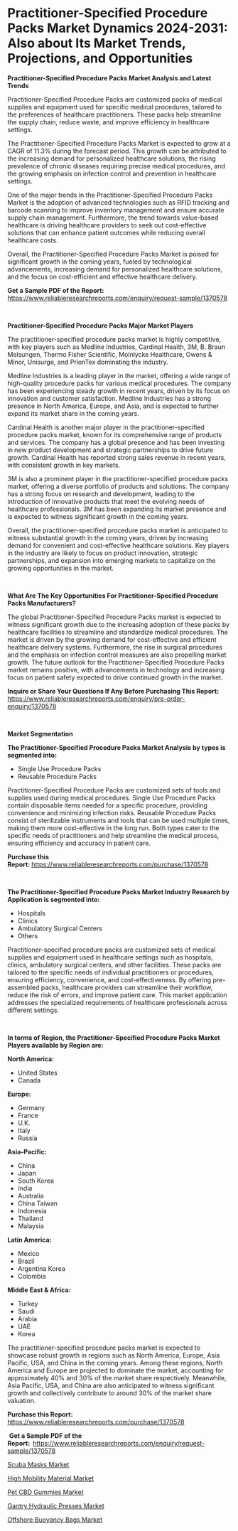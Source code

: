 <p><h1>Practitioner-Specified Procedure Packs Market Dynamics 2024-2031: Also about Its Market Trends, Projections, and Opportunities</h1></p><p><strong>Practitioner-Specified Procedure Packs Market Analysis and Latest Trends</strong></p>
<p><p>Practitioner-Specified Procedure Packs are customized packs of medical supplies and equipment used for specific medical procedures, tailored to the preferences of healthcare practitioners. These packs help streamline the supply chain, reduce waste, and improve efficiency in healthcare settings.</p><p>The Practitioner-Specified Procedure Packs Market is expected to grow at a CAGR of 11.3% during the forecast period. This growth can be attributed to the increasing demand for personalized healthcare solutions, the rising prevalence of chronic diseases requiring precise medical procedures, and the growing emphasis on infection control and prevention in healthcare settings.</p><p>One of the major trends in the Practitioner-Specified Procedure Packs Market is the adoption of advanced technologies such as RFID tracking and barcode scanning to improve inventory management and ensure accurate supply chain management. Furthermore, the trend towards value-based healthcare is driving healthcare providers to seek out cost-effective solutions that can enhance patient outcomes while reducing overall healthcare costs.</p><p>Overall, the Practitioner-Specified Procedure Packs Market is poised for significant growth in the coming years, fueled by technological advancements, increasing demand for personalized healthcare solutions, and the focus on cost-efficient and effective healthcare delivery.</p></p>
<p><strong>Get a Sample PDF of the Report:&nbsp;</strong> <a href="https://www.reliableresearchreports.com/enquiry/request-sample/1370578">https://www.reliableresearchreports.com/enquiry/request-sample/1370578</a></p>
<p>&nbsp;</p>
<p><strong>Practitioner-Specified Procedure Packs Major Market Players</strong></p>
<p><p>The practitioner-specified procedure packs market is highly competitive, with key players such as Medline Industries, Cardinal Health, 3M, B. Braun Melsungen, Thermo Fisher Scientific, Molnlycke Healthcare, Owens & Minor, Unisurge, and PrionTex dominating the industry.</p><p>Medline Industries is a leading player in the market, offering a wide range of high-quality procedure packs for various medical procedures. The company has been experiencing steady growth in recent years, driven by its focus on innovation and customer satisfaction. Medline Industries has a strong presence in North America, Europe, and Asia, and is expected to further expand its market share in the coming years.</p><p>Cardinal Health is another major player in the practitioner-specified procedure packs market, known for its comprehensive range of products and services. The company has a global presence and has been investing in new product development and strategic partnerships to drive future growth. Cardinal Health has reported strong sales revenue in recent years, with consistent growth in key markets.</p><p>3M is also a prominent player in the practitioner-specified procedure packs market, offering a diverse portfolio of products and solutions. The company has a strong focus on research and development, leading to the introduction of innovative products that meet the evolving needs of healthcare professionals. 3M has been expanding its market presence and is expected to witness significant growth in the coming years.</p><p>Overall, the practitioner-specified procedure packs market is anticipated to witness substantial growth in the coming years, driven by increasing demand for convenient and cost-effective healthcare solutions. Key players in the industry are likely to focus on product innovation, strategic partnerships, and expansion into emerging markets to capitalize on the growing opportunities in the market.</p></p>
<p>&nbsp;</p>
<p><strong>What Are The Key Opportunities For Practitioner-Specified Procedure Packs Manufacturers?</strong></p>
<p><p>The global Practitioner-Specified Procedure Packs market is expected to witness significant growth due to the increasing adoption of these packs by healthcare facilities to streamline and standardize medical procedures. The market is driven by the growing demand for cost-effective and efficient healthcare delivery systems. Furthermore, the rise in surgical procedures and the emphasis on infection control measures are also propelling market growth. The future outlook for the Practitioner-Specified Procedure Packs market remains positive, with advancements in technology and increasing focus on patient safety expected to drive continued growth in the market.</p></p>
<p><strong>Inquire or Share Your Questions If Any Before Purchasing This Report:</strong> <a href="https://www.reliableresearchreports.com/enquiry/pre-order-enquiry/1370578">https://www.reliableresearchreports.com/enquiry/pre-order-enquiry/1370578</a></p>
<p>&nbsp;</p>
<p><strong>Market Segmentation</strong></p>
<p><strong>The Practitioner-Specified Procedure Packs Market Analysis by types is segmented into:</strong></p>
<p><ul><li>Single Use Procedure Packs</li><li>Reusable Procedure Packs</li></ul></p>
<p><p>Practitioner-Specified Procedure Packs are customized sets of tools and supplies used during medical procedures. Single Use Procedure Packs contain disposable items needed for a specific procedure, providing convenience and minimizing infection risks. Reusable Procedure Packs consist of sterilizable instruments and tools that can be used multiple times, making them more cost-effective in the long run. Both types cater to the specific needs of practitioners and help streamline the medical process, ensuring efficiency and accuracy in patient care.</p></p>
<p><strong>Purchase this Report:&nbsp;</strong><a href="https://www.reliableresearchreports.com/purchase/1370578">https://www.reliableresearchreports.com/purchase/1370578</a></p>
<p>&nbsp;</p>
<p><strong>The Practitioner-Specified Procedure Packs Market Industry Research by Application is segmented into:</strong></p>
<p><ul><li>Hospitals</li><li>Clinics</li><li>Ambulatory Surgical Centers</li><li>Others</li></ul></p>
<p><p>Practitioner-specified procedure packs are customized sets of medical supplies and equipment used in healthcare settings such as hospitals, clinics, ambulatory surgical centers, and other facilities. These packs are tailored to the specific needs of individual practitioners or procedures, ensuring efficiency, convenience, and cost-effectiveness. By offering pre-assembled packs, healthcare providers can streamline their workflow, reduce the risk of errors, and improve patient care. This market application addresses the specialized requirements of healthcare professionals across different settings.</p></p>
<p>&nbsp;</p>
<p><strong>In terms of Region, the Practitioner-Specified Procedure Packs Market Players available by Region are:</strong></p>
<p>
    <p> <strong> North America: </strong>
        <ul>
            <li>United States</li>
            <li>Canada</li>
        </ul>
        </p> 
    <p> <strong> Europe: </strong>
        <ul>
            <li>Germany</li>
            <li>France</li>
            <li>U.K.</li>
            <li>Italy</li>
            <li>Russia</li>
        </ul>
        </p> 
    <p> <strong> Asia-Pacific: </strong>
        <ul>
            <li>China</li>
            <li>Japan</li>
            <li>South Korea</li>
            <li>India</li>
            <li>Australia</li>
            <li>China Taiwan</li>
            <li>Indonesia</li>
            <li>Thailand</li>
            <li>Malaysia</li>
        </ul>
        </p> 
    <p> <strong> Latin America: </strong>
        <ul>
            <li>Mexico</li>
            <li>Brazil</li>
            <li>Argentina Korea</li>
            <li>Colombia</li>
        </ul>
        </p> 
    <p> <strong> Middle East & Africa: </strong>
        <ul>
            <li>Turkey</li>
            <li>Saudi</li>
            <li>Arabia</li>
            <li>UAE</li>
            <li>Korea</li>
        </ul>
    </p>
    </p>
<p><p>The practitioner-specified procedure packs market is expected to showcase robust growth in regions such as North America, Europe, Asia Pacific, USA, and China in the coming years. Among these regions, North America and Europe are projected to dominate the market, accounting for approximately 40% and 30% of the market share respectively. Meanwhile, Asia Pacific, USA, and China are also anticipated to witness significant growth and collectively contribute to around 30% of the market share valuation.</p></p>
<p><strong>Purchase this Report: </strong><a href="https://www.reliableresearchreports.com/purchase/1370578">https://www.reliableresearchreports.com/purchase/1370578</a></p>
<p>&nbsp;<strong>Get a Sample PDF of the Report:&nbsp;&nbsp;</strong><a href="https://www.reliableresearchreports.com/enquiry/request-sample/1370578">https://www.reliableresearchreports.com/enquiry/request-sample/1370578</a></p>
<p><strong></strong></p>
<p><p><a href="https://github.com/FassouRP/Market-Research-Report-List-3/blob/main/scuba-masks-market.md">Scuba Masks Market</a></p><p><a href="https://issuu.com/reportprime-2/docs/high-mobility-material-market-size-2030.pptx">High Mobility Material Market</a></p><p><a href="https://issuu.com/reportprime-2/docs/pet-cbd-gummies-market-size-2030.pptx">Pet CBD Gummies Market</a></p><p><a href="https://medium.com/@jamesvasquez75/decoding-gantry-hydraulic-presses-market-metrics-market-share-trends-and-growth-patterns-5dca777ccd1f">Gantry Hydraulic Presses Market</a></p><p><a href="https://github.com/rahu1506/Market-Research-Report-List-2/blob/main/offshore-buoyancy-bags-market.md">Offshore Buoyancy Bags Market</a></p></p>